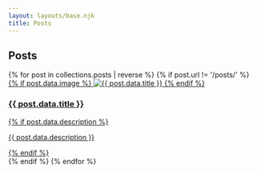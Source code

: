 ```yaml
---
layout: layouts/base.njk
title: Posts
---
```


## Posts

<div class="card-grid">
{% for post in collections.posts | reverse %}
{% if post.url != '/posts/' %}
<a href="{{ post.url }}" class="card">
{% if post.data.image %}
<img src="{{ post.data.image }}" alt="{{ post.data.title }}" class="card-image">
{% endif %}
<div class="card-content">
<h3 class="card-title">{{ post.data.title }}</h3>
{% if post.data.description %}
<p class="card-description">{{ post.data.description }}</p>
{% endif %}
</div>
</a>
{% endif %}
{% endfor %}
</div>
